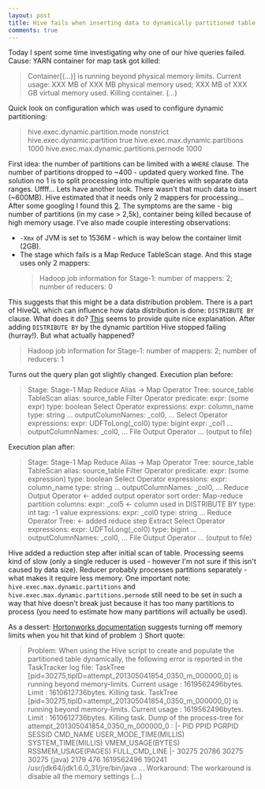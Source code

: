 ```yaml
---
layout: post
title: Hive fails when inserting data to dynamically partitioned table
comments: true
---
```


Today I spent some time investigating why one of our hive queries failed. Cause: YARN container for map task got killed:
> Container[(...)] is running beyond physical memory limits. Current usage: XXX MB of XXX MB physical memory used; XXX MB of XXX GB virtual memory used. Killing container. (...)

Quick look on configuration which was used to configure dynamic partitioning:

>    <property>
>        <name>hive.exec.dynamic.partition.mode</name>
>        <value>nonstrict</value>
>    </property>
>    <property>
>        <name>hive.exec.dynamic.partition</name>
>        <value>true</value>
>    </property>
>    <property>
>        <name>hive.exec.max.dynamic.partitions</name>
>        <value>1000</value>
>    </property>
>    <property>
>        <name>hive.exec.max.dynamic.partitions.pernode</name>
>        <value>1000</value>
>    </property>

First idea: the number of partitions can be limited with a `WHERE` clause. The number of partitions dropped to ~400 - updated query worked fine. The solution no 1 is to split processing into multiple queries with separate data ranges. Uffff... Lets have another look. There wasn't that much data to insert (~600MB). Hive estimated that it needs only 2 mappers for processing... After some googling I found this [2]. The symptoms are the same - big number of partitions (in my case > 2,5k), container being killed because of high memory usage. I've also made couple interesting observations:
  * `-Xmx` of JVM is set to 1536M - which is way below the container limit (2GB). 
  * The stage which fails is a Map Reduce TableScan stage. And this stage uses only 2 mappers:
    > Hadoop job information for Stage-1: number of mappers: 2; number of reducers: 0

This suggests that this might be a data distribution problem. There is a part of HiveQL which can influence how data distribution is done: `DISTRIBUTE BY` clause. What does it do? [This][3] seems to provide quite nice explanation. After adding `DISTRIBUTE BY` by the dynamic partition Hive stopped failing (hurray!). But what actually happened?

> Hadoop job information for Stage-1: number of mappers: 2; number of reducers: 1

Turns out the query plan got slightly changed. Execution plan before:

> Stage: Stage-1
>   Map Reduce
>     Alias -> Map Operator Tree:
>       source_table
>         TableScan
>           alias: source_table
>           Filter Operator
>             predicate:
>               expr: (some expr)
>               type: boolean
>             Select Operator
>               expressions:
>                 expr: column_name
>                 type: string
>                 ...
>               outputColumnNames: _col0, ...
>               Select Operator
>                 expressions:
>                   expr: UDFToLong(_col0)
>                   type: bigint
>                   expr: _col1
>                   ...
>                 outputColumnNames: _col0, ...
>               File Output Operator
>               ... (output to file)

Execution plan after:

>  Stage: Stage-1
>    Map Reduce
>      Alias -> Map Operator Tree:
>        source_table 
>          TableScan
>            alias: source_table
>            Filter Operator
>              predicate:
>                expr: (some expression)
>                type: boolean
>              Select Operator
>                expressions:
>                  expr: column_name
>                  type: string
>                  ...
>                outputColumnNames: _col0, ...
>                Reduce Output Operator <- added output operator
>                  sort order: 
>                  Map-reduce partition columns:
>                    expr: _col5 <- column used in DISTRIBUTE BY
>                    type: int
>                  tag: -1
>                  value expressions:
>                    expr: _col0
>                    type: string
>                  ...
>    Reduce Operator Tree: <- added reduce step
>      Extract
>        Select Operator
>          expressions:
>            expr: UDFToLong(_col0)
>            type: bigint
>            ...
>          outputColumnNames: _col0, ...
>          File Output Operator
>          ... (output to file)

Hive added a reduction step after initial scan of table. Processing seems kind of slow (only a single reducer is used - however I'm not sure if this isn't caused by data size). Reducer probably processes partitions separately - what makes it require less memory. One important note: `hive.exec.max.dynamic.partitions` and `hive.exec.max.dynamic.partitions.pernode` still need to be set in such a way that hive doesn't break just because it has too many partitions to process (you need to estimate how many partitions will actually be used).

As a dessert: [Hortonworks documentation][4] suggests turning off memory limits when you hit that kind of problem :)
Short quote:
> Problem: When using the Hive script to create and populate the partitioned table dynamically, the following error is reported in the TaskTracker log file:
> TaskTree [pid=30275,tipID=attempt_201305041854_0350_m_000000_0] is running beyond memory-limits. Current usage : 1619562496bytes. Limit : 1610612736bytes. Killing task. TaskTree [pid=30275,tipID=attempt_201305041854_0350_m_000000_0] is running beyond memory-limits. Current usage : 1619562496bytes. Limit : 1610612736bytes. Killing task. Dump of the process-tree for attempt_201305041854_0350_m_000000_0 : |- PID PPID PGRPID SESSID CMD_NAME USER_MODE_TIME(MILLIS) SYSTEM_TIME(MILLIS) VMEM_USAGE(BYTES) RSSMEM_USAGE(PAGES) FULL_CMD_LINE |- 30275 20786 30275 30275 (java) 2179 476 1619562496 190241 /usr/jdk64/jdk1.6.0_31/jre/bin/java ...
> Workaround: The workaround is disable all the memory settings (...)

[1]: http://www.slideshare.net/ye.mikez/hive-tuning
[2]: https://issues.apache.org/jira/browse/HIVE-6455
[3]: http://stackoverflow.com/questions/18951827/distributed-clause-in-hive
[4]: http://docs.hortonworks.com/HDPDocuments/HDP1/HDP-1.3.0/bk_releasenotes_hdp_1.x/content/ch_relnotes-hdp1.3.0_5_hive.html
